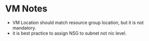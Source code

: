 # VM Notes

- VM Location should match resource group location, but it is not mandatory.
- it is best practice to assign NSG to subnet not nic level.
